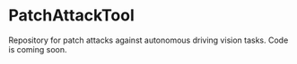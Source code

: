 # PatchAttackTool
Repository for patch attacks against autonomous driving vision tasks.
Code is coming soon.
